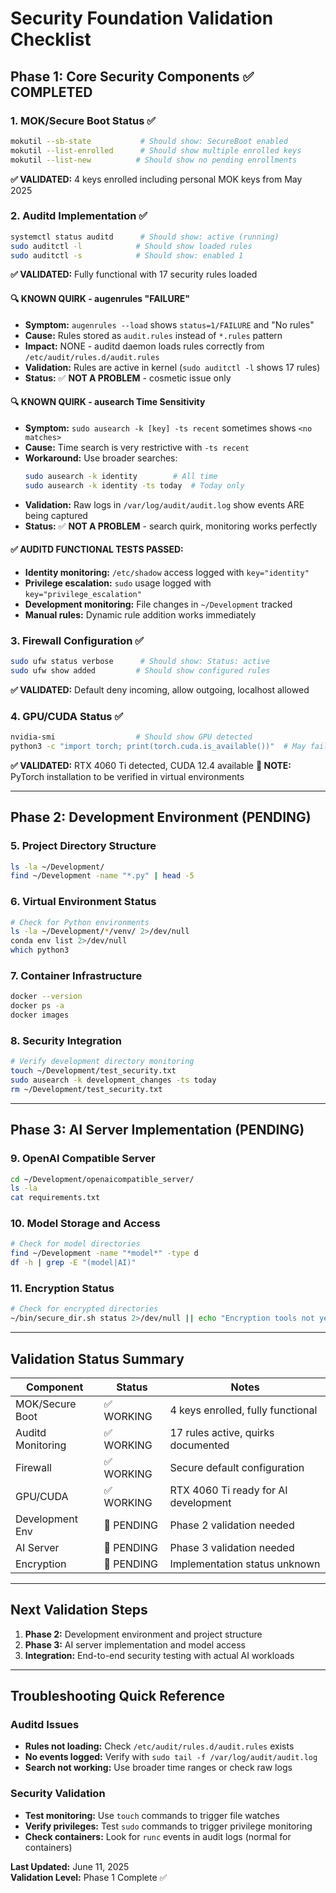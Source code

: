 # Security Foundation Validation Checklist

## Phase 1: Core Security Components ✅ COMPLETED

### 1. MOK/Secure Boot Status ✅
```bash
mokutil --sb-state           # Should show: SecureBoot enabled
mokutil --list-enrolled      # Should show multiple enrolled keys
mokutil --list-new          # Should show no pending enrollments
```
**✅ VALIDATED:** 4 keys enrolled including personal MOK keys from May 2025

### 2. Auditd Implementation ✅
```bash
systemctl status auditd      # Should show: active (running)
sudo auditctl -l            # Should show loaded rules
sudo auditctl -s            # Should show: enabled 1
```

**✅ VALIDATED:** Fully functional with 17 security rules loaded

#### 🔍 **KNOWN QUIRK - augenrules "FAILURE"**
- **Symptom:** `augenrules --load` shows `status=1/FAILURE` and "No rules"
- **Cause:** Rules stored as `audit.rules` instead of `*.rules` pattern
- **Impact:** NONE - auditd daemon loads rules correctly from `/etc/audit/rules.d/audit.rules`
- **Validation:** Rules are active in kernel (`sudo auditctl -l` shows 17 rules)
- **Status:** ✅ **NOT A PROBLEM** - cosmetic issue only

#### 🔍 **KNOWN QUIRK - ausearch Time Sensitivity**
- **Symptom:** `sudo ausearch -k [key] -ts recent` sometimes shows `<no matches>`
- **Cause:** Time search is very restrictive with `-ts recent`
- **Workaround:** Use broader searches:
  ```bash
  sudo ausearch -k identity        # All time
  sudo ausearch -k identity -ts today  # Today only
  ```
- **Validation:** Raw logs in `/var/log/audit/audit.log` show events ARE being captured
- **Status:** ✅ **NOT A PROBLEM** - search quirk, monitoring works perfectly

#### ✅ **AUDITD FUNCTIONAL TESTS PASSED:**
- **Identity monitoring:** `/etc/shadow` access logged with `key="identity"`
- **Privilege escalation:** `sudo` usage logged with `key="privilege_escalation"`
- **Development monitoring:** File changes in `~/Development` tracked
- **Manual rules:** Dynamic rule addition works immediately

### 3. Firewall Configuration ✅
```bash
sudo ufw status verbose      # Should show: Status: active
sudo ufw show added         # Should show configured rules
```
**✅ VALIDATED:** Default deny incoming, allow outgoing, localhost allowed

### 4. GPU/CUDA Status ✅
```bash
nvidia-smi                  # Should show GPU detected
python3 -c "import torch; print(torch.cuda.is_available())"  # May fail if torch not in PATH
```
**✅ VALIDATED:** RTX 4060 Ti detected, CUDA 12.4 available
**📝 NOTE:** PyTorch installation to be verified in virtual environments

---

## Phase 2: Development Environment (PENDING)

### 5. Project Directory Structure
```bash
ls -la ~/Development/
find ~/Development -name "*.py" | head -5
```

### 6. Virtual Environment Status
```bash
# Check for Python environments
ls -la ~/Development/*/venv/ 2>/dev/null
conda env list 2>/dev/null
which python3
```

### 7. Container Infrastructure
```bash
docker --version
docker ps -a
docker images
```

### 8. Security Integration
```bash
# Verify development directory monitoring
touch ~/Development/test_security.txt
sudo ausearch -k development_changes -ts today
rm ~/Development/test_security.txt
```

---

## Phase 3: AI Server Implementation (PENDING)

### 9. OpenAI Compatible Server
```bash
cd ~/Development/openaicompatible_server/
ls -la
cat requirements.txt
```

### 10. Model Storage and Access
```bash
# Check for model directories
find ~/Development -name "*model*" -type d
df -h | grep -E "(model|AI)"
```

### 11. Encryption Status
```bash
# Check for encrypted directories
~/bin/secure_dir.sh status 2>/dev/null || echo "Encryption tools not yet set up"
```

---

## Validation Status Summary

| Component | Status | Notes |
|-----------|--------|-------|
| MOK/Secure Boot | ✅ WORKING | 4 keys enrolled, fully functional |
| Auditd Monitoring | ✅ WORKING | 17 rules active, quirks documented |
| Firewall | ✅ WORKING | Secure default configuration |
| GPU/CUDA | ✅ WORKING | RTX 4060 Ti ready for AI development |
| Development Env | 🔄 PENDING | Phase 2 validation needed |
| AI Server | 🔄 PENDING | Phase 3 validation needed |
| Encryption | 🔄 PENDING | Implementation status unknown |

---

## Next Validation Steps

1. **Phase 2:** Development environment and project structure
2. **Phase 3:** AI server implementation and model access
3. **Integration:** End-to-end security testing with actual AI workloads

---

## Troubleshooting Quick Reference

### Auditd Issues
- **Rules not loading:** Check `/etc/audit/rules.d/audit.rules` exists
- **No events logged:** Verify with `sudo tail -f /var/log/audit/audit.log`
- **Search not working:** Use broader time ranges or check raw logs

### Security Validation
- **Test monitoring:** Use `touch` commands to trigger file watches
- **Verify privileges:** Test `sudo` commands to trigger privilege monitoring
- **Check containers:** Look for `runc` events in audit logs (normal for containers)

**Last Updated:** June 11, 2025  
**Validation Level:** Phase 1 Complete ✅